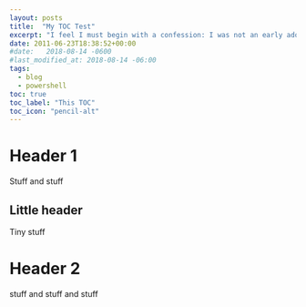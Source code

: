 ```yaml
---
layout: posts
title:  "My TOC Test"
excerpt: "I feel I must begin with a confession: I was not an early adopter of PowerShell...and I've decided to start blogging about PowerShell."
date: 2011-06-23T18:38:52+00:00
#date:   2018-08-14 -0600
#last_modified_at: 2018-08-14 -06:00
tags:
  - blog
  - powershell
toc: true
toc_label: "This TOC"
toc_icon: "pencil-alt"
---
```


# Header 1

Stuff and stuff

## Little header

Tiny stuff

# Header 2

stuff and stuff and stuff
